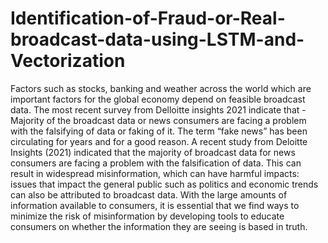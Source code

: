 # Identification-of-Fraud-or-Real-broadcast-data-using-LSTM-and-Vectorization
Factors such as stocks, banking and weather across the world which are important factors for the global economy depend on feasible broadcast data. The most recent survey from Delloitte insights 2021 indicate that - Majority of the broadcast data or news consumers are facing a problem with the falsifying of data or faking of it. 
The term “fake news” has been circulating for years and for a good reason. A recent study from Deloitte Insights (2021) indicated that the majority of broadcast data for news consumers are facing a problem with the falsification of data. This can result in widespread misinformation, which can have harmful impacts: issues that impact the general public such as politics and economic trends can also be attributed to broadcast data. With the large amounts of information available to consumers, it is essential that we find ways to minimize the risk of misinformation by developing tools to educate consumers on whether the information they are seeing is based in truth.
